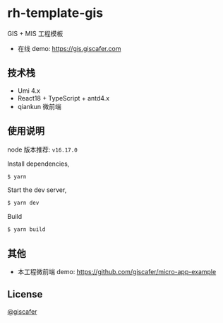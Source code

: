 # rh-template-gis

GIS + MIS 工程模板

- 在线 demo: https://gis.giscafer.com

## 技术栈

- Umi 4.x
- React18 + TypeScript + antd4.x
- qiankun 微前端

## 使用说明

node 版本推荐: `v16.17.0`

Install dependencies,

```bash
$ yarn
```

Start the dev server,

```bash
$ yarn dev
```

Build

```bash
$ yarn build
```

## 其他

- 本工程微前端 demo: https://github.com/giscafer/micro-app-example

## License

[@giscafer](https://giscafer.com)

